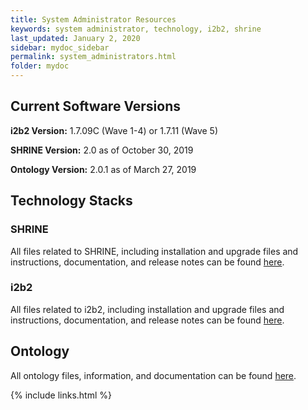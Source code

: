 ```yaml
---
title: System Administrator Resources
keywords: system administrator, technology, i2b2, shrine
last_updated: January 2, 2020
sidebar: mydoc_sidebar
permalink: system_administrators.html
folder: mydoc
---
```


## Current Software Versions
**i2b2 Version:** 1.7.09C (Wave 1-4) or 1.7.11 (Wave 5)

**SHRINE Version:** 2.0 as of October 30, 2019 

**Ontology Version:** 2.0.1 as of March 27, 2019 


## Technology Stacks
### SHRINE
All files related to SHRINE, including installation and upgrade files and instructions, documentation, and release notes can be found [here](/ACT-Network/shrine.html).

### i2b2
All files related to i2b2, including installation and upgrade files and instructions, documentation, and release notes can be found [here](/ACT-Network/i2b2.html).

## Ontology
All ontology files, information, and documentation can be found [here](/ACT-Network/ontology.html).

{% include links.html %}
